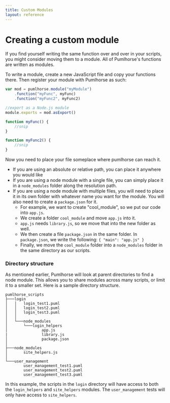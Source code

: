 ```yaml
---
title: Custom Modules
layout: reference
---
```

# Creating a custom module

If you find yourself writing the same function over and over in your scripts, you
might consider moving them to a module. All of Pumlhorse's functions are written as
modules.

To write a module, create a new JavaScript file and copy your functions there.
Then register your module with Pumlhorse as such:

```javascript
var mod = pumlhorse.module("myModule")
    .function("myFunc", myFunc)
    .function("myFunc2", myFunc2)

//export as a Node.js module
module.exports = mod.asExport()

function myFunc() {
    //snip
}

function myFunc2() {
    //snip
}
```

Now you need to place your file someplace where pumlhorse can reach it.

 * If you are using an absolute or relative path, you can place it anywhere you would like
 * If you are using a node module with a single file, you can simply place it in a `node_modules` folder along the resolution path.
 * If you are using a node module with multiple files, you will need to place it in its own folder with whatever name you
 want for the module. You will also need to create a `package.json` for it.
   * For example, we want to create "cool_module", so we put our code into `app.js`.
   * We create a folder `cool_module` and move `app.js` into it.
   * `app.js` needs `library.js`, so we move that into the new folder as well.
   * We then create a file `package.json` in the same folder. In `package.json`, 
   we write the following: `{ "main": "app.js" }`
   * Finally, we move the `cool_module` folder into a `node_modules` folder in the same directory
   as our scripts.

### Directory structure

As mentioned earlier, Pumlhorse will look at parent directories to find a node module. This allows you to
share modules across many scripts, or limit it to a smaller set. Here is a sample directory structure.

```
pumlhorse_scripts
├───login
│   │   login_test1.puml
│   │   login_test2.puml
│   │   login_test3.puml
│   │
│   └───node_modules
│       └───login_helpers
│               app.js
|               library.js
│               package.json
│
├───node_modules
│       site_helpers.js
│
└───user_management
        user_management_test1.puml
        user_management_test2.puml
        user_management_test3.puml
```

In this example, the scripts in the `login` directory will have access to both 
the `login_helpers` and `site_helpers` modules. The `user_management` tests will only
have access to `site_helpers`.

